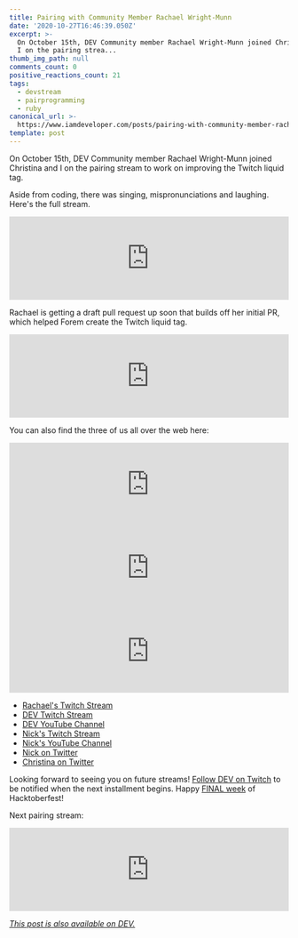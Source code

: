 ```yaml
---
title: Pairing with Community Member Rachael Wright-Munn
date: '2020-10-27T16:46:39.050Z'
excerpt: >-
  On October 15th, DEV Community member Rachael Wright-Munn joined Christina and
  I on the pairing strea...
thumb_img_path: null
comments_count: 0
positive_reactions_count: 21
tags:
  - devstream
  - pairprogramming
  - ruby
canonical_url: >-
  https://www.iamdeveloper.com/posts/pairing-with-community-member-rachael-wright-munn-5bol/
template: post
---
```


On October 15th, DEV Community member Rachael Wright-Munn joined Christina and I on the pairing stream to work on improving the Twitch liquid tag.

Aside from coding, there was singing, mispronunciations and laughing. Here's the full stream.

<iframe class="liquidTag" src="https://dev.to/embed/youtube?args=CKlNLcfxiHs" style="border: 0; width: 100%;"></iframe>

Rachael is getting a draft pull request up soon that builds off her initial PR, which helped Forem create the Twitch liquid tag.

<iframe class="liquidTag" src="https://dev.to/embed/github?args=https%3A%2F%2Fgithub.com%2Fforem%2Fforem%2Fpull%2F10577" style="border: 0; width: 100%;"></iframe>

You can also find the three of us all over the web here:

<iframe class="liquidTag" src="https://dev.to/embed/user?args=chaelcodes" style="border: 0; width: 100%;"></iframe>

<iframe class="liquidTag" src="https://dev.to/embed/user?args=nickytonline" style="border: 0; width: 100%;"></iframe>

<iframe class="liquidTag" src="https://dev.to/embed/user?args=coffeecraftcode" style="border: 0; width: 100%;"></iframe>

- [Rachael's Twitch Stream](https://www.twitch.tv/ChaelCodes)
- [DEV Twitch Stream](https://www.twitch.tv/thepracticaldev)
- [DEV YouTube Channel](https://www.youtube.com/c/thepracticaldevteam)
- [Nick's Twitch Stream](https://www.twitch.tv/nickytonline)
- [Nick's YouTube Channel](https://iamdeveloper.com/youtube)
- [Nick on Twitter](https://twitter.com/nickytonline)
- [Christina on Twitter](https://twitter.com/coffeecraftcode)

Looking forward to seeing you on future streams! [Follow DEV on Twitch](twitch.tv/thepracticaldev) to be notified when the next installment begins. Happy [FINAL week](https://dev.to/devteam/final-week-of-hacktoberfest-4cch) of Hacktoberfest!

Next pairing stream:

<iframe class="liquidTag" src="https://dev.to/embed/listing?args=https%3A%2F%2Fdev.to%2Flistings%2Fevents%2Fpair-programming-with-shriyash-jalukar-36o9" style="border: 0; width: 100%;"></iframe>

_[This post is also available on DEV.](https://dev.to/devteam/pairing-with-community-member-rachael-wright-munn-5bol)_

<script>
const parent = document.getElementsByTagName('head')[0];
const script = document.createElement('script');
script.type = 'text/javascript';
script.src = 'https://cdnjs.cloudflare.com/ajax/libs/iframe-resizer/4.1.1/iframeResizer.min.js';
script.charset = 'utf-8';
script.onload = function() {
    window.iFrameResize({}, '.liquidTag');
};
parent.appendChild(script);
</script>
